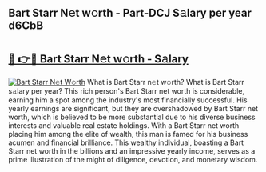 ## Bart Starr N𝚎t w𝚘rth - Part-DCJ S𝚊lary per year d6CbB

# <h2><a href="http://gc57l2v.nevu.top/?p=Bart+Starr">🔗 👉🔴 Bart Starr N𝚎t w𝚘rth - S𝚊lary</a></h2>

[![Bart Starr N𝚎t W𝚘rth](https://i.imgur.com/Oavwk0R.jpeg)](http://gc57l2v.nevu.top/?p=Bart+Starr)
What is Bart Starr n𝚎t w𝚘rth? What is Bart Starr s𝚊lary per year?
This rich person's Bart Starr net worth is considerable, earning him a spot among the industry's most financially successful. His yearly earnings are significant, but they are overshadowed by Bart Starr net worth, which is believed to be more substantial due to his diverse business interests and valuable real estate holdings. With a Bart Starr net worth placing him among the elite of wealth, this man is famed for his business acumen and financial brilliance. This wealthy individual, boasting a Bart Starr net worth in the billions and an impressive yearly income, serves as a prime illustration of the might of diligence, devotion, and monetary wisdom.
